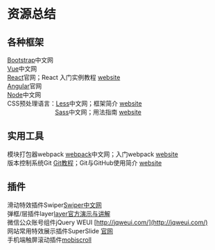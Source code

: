 # 资源总结
## 各种框架
[Bootstrap](http://www.bootcss.com/)中文网<br/>
[Vue](https://cn.vuejs.org/v2/guide/)中文网<br/>
[React](https://facebook.github.io/react/)官网；React 入门实例教程 [website](http://www.ruanyifeng.com/blog/2015/03/react.html)<br/>
[Angular](https://angular.io/)官网<br/>
[Node](http://nodejs.cn/)中文网<br/>
CSS预处理语言：[Less](http://lesscss.cn/)中文网；框架简介 [website](https://www.ibm.com/developerworks/cn/web/1207_zhaoch_lesscss/)<br/>
&nbsp;&nbsp;&nbsp;&nbsp;&nbsp;&nbsp;&nbsp;&nbsp;&nbsp;&nbsp;&nbsp;&nbsp;&nbsp;&nbsp;&nbsp;&nbsp;&nbsp;&nbsp;&nbsp;&nbsp;&nbsp;&nbsp;&nbsp;&nbsp;&nbsp;&nbsp;&nbsp;&nbsp;[Sass](https://www.sass.hk/)中文网；用法指南 [website](http://www.ruanyifeng.com/blog/2012/06/sass.html)<br/>
## 实用工具
模块打包器webpack [webpack](https://doc.webpack-china.org/concepts/)中文网；入门webpack [website](http://www.jianshu.com/p/42e11515c10f)<br>
版本控制系统Git [Git教程](https://www.liaoxuefeng.com/wiki/0013739516305929606dd18361248578c67b8067c8c017b000)；Git与GitHub使用简介 [website](http://blog.csdn.net/kingzone_2008/article/details/8533868)<br/>
## 插件
滑动特效插件Swiper[Swiper中文网](http://www.swiper.com.cn/)<br/>
弹框/层插件layer[layer官方演示与讲解](http://layer.layui.com/)<br/>
微信公众账号组件jQuery WEUI [http://jqweui.com/](http://jqweui.com/)<br/>
网站常用特效展示插件SuperSlide [官网](http://www.superslide2.com/index.html)<br/>
手机端触屏滚动插件[mobiscroll](https://demo.mobiscroll.com/v3/jquery/datetime/date/#lang=zh)
